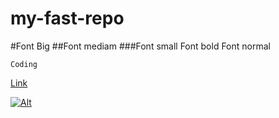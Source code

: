 my-fast-repo
============

#Font Big
##Font mediam
###Font small
Font bold
Font normal

`Coding`

[Link](http://www.rm2334.com "Test Desc")

[![Alt](http://bn.rm2334.com/wp-content/themes/blog/assets/img/logo.png "With link + Desc")](https://www.rm2334.com)
